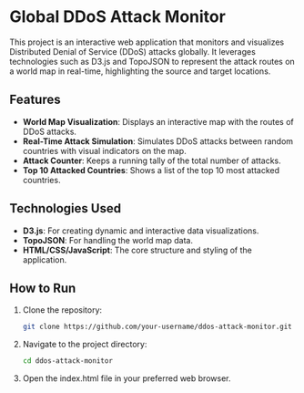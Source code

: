 # Global DDoS Attack Monitor

This project is an interactive web application that monitors and visualizes Distributed Denial of Service (DDoS) attacks globally. It leverages technologies such as D3.js and TopoJSON to represent the attack routes on a world map in real-time, highlighting the source and target locations.

## Features

- **World Map Visualization**: Displays an interactive map with the routes of DDoS attacks.
- **Real-Time Attack Simulation**: Simulates DDoS attacks between random countries with visual indicators on the map.
- **Attack Counter**: Keeps a running tally of the total number of attacks.
- **Top 10 Attacked Countries**: Shows a list of the top 10 most attacked countries.

## Technologies Used

- **D3.js**: For creating dynamic and interactive data visualizations.
- **TopoJSON**: For handling the world map data.
- **HTML/CSS/JavaScript**: The core structure and styling of the application.

## How to Run

1. Clone the repository:
   ```bash
   git clone https://github.com/your-username/ddos-attack-monitor.git

2. Navigate to the project directory:
   ```bash
   cd ddos-attack-monitor
3. Open the index.html file in your preferred web browser.
   
